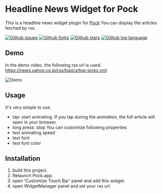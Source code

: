 #  Headline News Widget for Pock
This is a headline news widget plugin for [Pock](https://github.com/pock/pock)
You can display the articles fetched by rss.


<!-- # Badges -->

[![Github issues](https://img.shields.io/github/issues/p-x9/pock-headline-news-widget)](https://github.com/p-x9/pock-headline-news-widget/issues)
[![Github forks](https://img.shields.io/github/forks/p-x9/pock-headline-news-widget)](https://github.com/p-x9/pock-headline-news-widget/network/members)
[![Github stars](https://img.shields.io/github/stars/p-x9/pock-headline-news-widget)](https://github.com/p-x9/pock-headline-news-widget/stargazers)
[![Github top language](https://img.shields.io/github/languages/top/p-x9/pock-headline-news-widget)](https://github.com/p-x9/pock-headline-news-widget/)

## Demo
In the demo video, the following rss url is used.
https://news.yahoo.co.jp/rss/topics/top-picks.xml

![Demo](resources/demo.gif)


## Usage
It's very simple to use.
- tap: start animating. If you tap during the animation, the full article will open in your browser.
- long press: stop
You can customize following properties
- text animating speed
- text font
- text font color


## Installation
1. build this project.
2. Relaunch Pock.app.
3. open 'Customize Touch Bar' panel and add this widget.
4. open WidgetManager panel and set your rss url.
